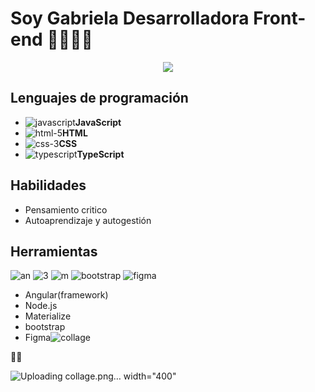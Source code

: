 # Soy Gabriela Desarrolladora Front-end 👩🏽‍💻👋

<p align="center">
<img  src="https://i.pinimg.com/564x/8d/85/6d/8d856d73c15c6281d004b33f291412bf.jpg">
</p>

## Lenguajes de programación

- ![javascript](https://user-images.githubusercontent.com/82047077/139560796-17a31bd8-bd72-48ec-86c2-62ad1eb9efbf.png)**JavaScript**
- ![html-5](https://user-images.githubusercontent.com/82047077/139560807-a488362c-bc55-4396-b8cf-36c806c10c68.png)**HTML**
- ![css-3](https://user-images.githubusercontent.com/82047077/139560812-c207812b-b08d-4e0c-b8f5-2eae26baa04b.png)**CSS**
- ![typescript](https://user-images.githubusercontent.com/82047077/139560825-69761969-b1fb-4932-9459-71f5bcd3485c.png)**TypeScript**

 ## Habilidades
- Pensamiento critico
- Autoaprendizaje y autogestión 

## Herramientas
 ![an](https://user-images.githubusercontent.com/82047077/139561015-f1ef4751-c5a0-4d7e-ab40-b0a1d45a6279.png)
![3](https://user-images.githubusercontent.com/82047077/139561006-ab271628-86f7-40b9-95e8-4643ffa5d94c.png)
![m](https://user-images.githubusercontent.com/82047077/139560940-ca894977-cea6-470a-8a19-4fb55f8385a6.png)
![bootstrap](https://user-images.githubusercontent.com/82047077/139560984-436e0737-4ce1-49fa-8eda-b96895a9aa3f.png)
![figma](https://user-images.githubusercontent.com/82047077/139560992-9087395b-f8e3-4a57-9a7e-b139ba351d8e.png)
- Angular(framework)
- Node.js
- Materialize
- bootstrap
- Figma![collage](https://user-images.githubusercontent.com/82047077/145615766-964bb138-e8aa-4776-8ce5-2f1556065ee9.png)

🤝😊

![Uploading collage.png…  width="400"]()
